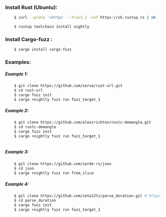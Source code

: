 
### Install Rust (Ubuntu):
```bash
	$ curl --proto '=https' --tlsv1.2 -sSf https://sh.rustup.rs | sh
	
	$ rustup toolchain install nightly
```
	
### Install Cargo-fuzz :
```bash
	$ cargo install cargo-fuzz
```

### Examples:

##### Example 1:
```bash
	$ git clone https://github.com/servo/rust-url.git
	$ cd rust-url
	$ cargo fuzz init
	$ cargo +nightly fuzz run fuzz_target_1
```

##### Example 2:
```bash
	$ git clone https://github.com/alexcrichton/rustc-demangle.git
	$ cd rustc-demangle
	$ cargo fuzz init
	$ cargo +nightly fuzz run fuzz_target_1
	
```

##### Example 3:
```bash
	$ git clone https://github.com/serde-rs/json
	$ cd json
	$ cargo +nightly fuzz run from_slice
```

##### Example 4:
```bash
	$ git clone https://github.com/zeta12ti/parse_duration.git # https://rustsec.org/advisories/RUSTSEC-2021-0041.html
	$ cd parse_duration
	$ cargo fuzz init
	$ cargo +nightly fuzz run fuzz_target_1
```


